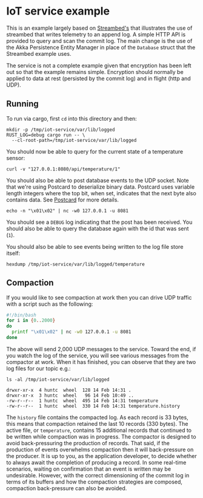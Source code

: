 IoT service example
===

This is an example largely based on [Streambed's](https://github.com/streambed/streambed-rs/tree/main/examples/iot-service) 
that illustrates the use of streambed that writes telemetry
to an append log. A simple HTTP API is provided to query and scan the commit log. The main change
is the use of the Akka Persistence Entity Manager in place of the `Database` struct that
the Streambed example uses.

The service is not a complete example given that encryption has been left out so
that the example remains simple. Encryption should normally be applied to data
at rest (persisted by the commit log) and in flight (http and UDP).

Running
---

To run via cargo, first `cd` into this directory and then:

```
mkdir -p /tmp/iot-service/var/lib/logged
RUST_LOG=debug cargo run -- \
  --cl-root-path=/tmp/iot-service/var/lib/logged
```

You should now be able to query for the current state of a temperature sensor:

```
curl -v "127.0.0.1:8080/api/temperature/1"
```

You should also be able to post database events to the UDP socket. Note that
we're using Postcard to deserialize binary data. Postcard uses variable length
integers where the top bit, when set, indicates that the next byte also contains
data. See [Postcard](https://docs.rs/postcard/latest/postcard/) for more details.

```
echo -n "\x01\x02" | nc -w0 127.0.0.1 -u 8081
```

You should see a `DEBUG` log indicating that the post has been received. You should
also be able to query the database again with the id that was sent (`1`).

You should also be able to see events being written to the log file store itself:

```
hexdump /tmp/iot-service/var/lib/logged/temperature
```

Compaction
----

If you would like to see compaction at work then you can drive UDP traffic with
a script such as the following:

```bash
#!/bin/bash
for i in {0..2000}
do
  printf "\x01\x02" | nc -w0 127.0.0.1 -u 8081
done
```

The above will send 2,000 UDP messages to the service. Toward the end, if you watch
the log of the service, you will see various messages from the compactor at work.
When it has finished, you can observe that they are two log files for our topic e.g.:

```
ls -al /tmp/iot-service/var/lib/logged

drwxr-xr-x  4 huntc  wheel  128 14 Feb 14:31 .
drwxr-xr-x  3 huntc  wheel   96 14 Feb 10:49 ..
-rw-r--r--  1 huntc  wheel  495 14 Feb 14:31 temperature
-rw-r--r--  1 huntc  wheel  330 14 Feb 14:31 temperature.history
```

The `history` file contains the compacted log. As each record is 33 bytes, this means
that compaction retained the last 10 records (330 bytes). The active file, or `temperature`,
contains 15 additional records that continued to be written while compaction was
in progress. The compactor is designed to avoid back-pressuring the production of 
records. That said, if the production of events overwhelms compaction then
it will back-pressure on the producer. It is up to you, as the application developer,
to decide whether to always await the completion of producing a record. In some
real-time scenarios, waiting on confirmation that an event is written may be 
undesirable. However, with the correct dimensioning of the commit log in terms of
its buffers and how the compaction strategies are composed, compaction back-pressure
can also be avoided.